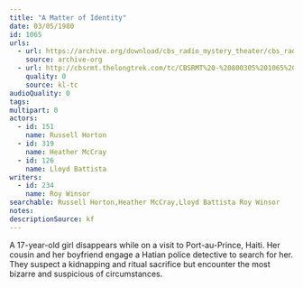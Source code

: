 ```yaml
---
title: "A Matter of Identity"
date: 03/05/1980
id: 1065
urls: 
  - url: https://archive.org/download/cbs_radio_mystery_theater/cbs_radio_mystery_theater-1051-1100.zip/cbs_radio_mystery_theater-1051-1100%2Fcbsrmt_1065_a_matter_of_identity.mp3
    source: archive-org
  - url: http://cbsrmt.thelongtrek.com/tc/CBSRMT%20-%20800305%201065%20A%20Matter%20of%20Identity_tc.mp3
    quality: 0
    source: kl-tc
audioQuality: 0
tags: 
multipart: 0
actors:  
  - id: 151
    name: Russell Horton  
  - id: 319
    name: Heather McCray  
  - id: 126
    name: Lloyd Battista
writers:  
  - id: 234
    name: Roy Winsor
searchable: Russell Horton,Heather McCray,Lloyd Battista Roy Winsor
notes: 
descriptionSource: kf
---
```

A 17-year-old girl disappears while on a visit to Port-au-Prince, Haiti. Her cousin and her boyfriend engage a Hatian police detective to search for her. They suspect a kidnapping and ritual sacrifice but encounter the most bizarre and suspicious of circumstances.